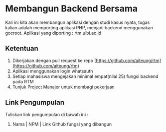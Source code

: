 # Membangun Backend Bersama

Kali ini kita akan membangun aplikasi dengan studi kasus nyata, tugas kalian adalah memporting aplikasi PHP, menjadi backend menggunakan gocroot.
Aplikasi yang diporting : rtm.ulbi.ac.id

## Ketentuan

1. Dikerjakan dengan pull request ke repo [https://github.com/aiteung/rtm](https://github.com/aiteung/rtm)
2. Aplikasi menggunakan login whatsauth
3. Setiap mahasiswa mengejakan minimal empat(nilai 25) fungsi backend pada RTM
4. Tunjuk Project Manajer untuk membagi pekerjaan

## Link Pengumpulan

Tuliskan link pengumpulan di bawah ini :
1. Nama | NPM | Link Github fungsi yang dibangun
